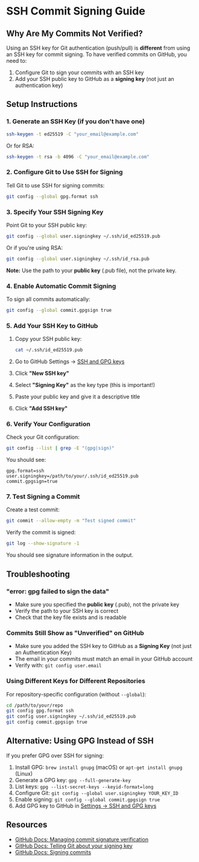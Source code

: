 # SSH Commit Signing Guide

## Why Are My Commits Not Verified?

Using an SSH key for Git authentication (push/pull) is **different** from using an SSH key for commit signing. To have verified commits on GitHub, you need to:

1. Configure Git to sign your commits with an SSH key
2. Add your SSH public key to GitHub as a **signing key** (not just an authentication key)

## Setup Instructions

### 1. Generate an SSH Key (if you don't have one)

```bash
ssh-keygen -t ed25519 -C "your_email@example.com"
```

Or for RSA:
```bash
ssh-keygen -t rsa -b 4096 -C "your_email@example.com"
```

### 2. Configure Git to Use SSH for Signing

Tell Git to use SSH for signing commits:

```bash
git config --global gpg.format ssh
```

### 3. Specify Your SSH Signing Key

Point Git to your SSH public key:

```bash
git config --global user.signingkey ~/.ssh/id_ed25519.pub
```

Or if you're using RSA:
```bash
git config --global user.signingkey ~/.ssh/id_rsa.pub
```

**Note:** Use the path to your **public key** (.pub file), not the private key.

### 4. Enable Automatic Commit Signing

To sign all commits automatically:

```bash
git config --global commit.gpgsign true
```

### 5. Add Your SSH Key to GitHub

1. Copy your SSH public key:
   ```bash
   cat ~/.ssh/id_ed25519.pub
   ```

2. Go to GitHub Settings → [SSH and GPG keys](https://github.com/settings/keys)

3. Click **"New SSH key"**

4. Select **"Signing Key"** as the key type (this is important!)

5. Paste your public key and give it a descriptive title

6. Click **"Add SSH key"**

### 6. Verify Your Configuration

Check your Git configuration:

```bash
git config --list | grep -E "(gpg|sign)"
```

You should see:
```
gpg.format=ssh
user.signingkey=/path/to/your/.ssh/id_ed25519.pub
commit.gpgsign=true
```

### 7. Test Signing a Commit

Create a test commit:

```bash
git commit --allow-empty -m "Test signed commit"
```

Verify the commit is signed:

```bash
git log --show-signature -1
```

You should see signature information in the output.

## Troubleshooting

### "error: gpg failed to sign the data"

- Make sure you specified the **public key** (.pub), not the private key
- Verify the path to your SSH key is correct
- Check that the key file exists and is readable

### Commits Still Show as "Unverified" on GitHub

- Make sure you added the SSH key to GitHub as a **Signing Key** (not just an Authentication Key)
- The email in your commits must match an email in your GitHub account
- Verify with: `git config user.email`

### Using Different Keys for Different Repositories

For repository-specific configuration (without `--global`):

```bash
cd /path/to/your/repo
git config gpg.format ssh
git config user.signingkey ~/.ssh/id_ed25519.pub
git config commit.gpgsign true
```

## Alternative: Using GPG Instead of SSH

If you prefer GPG over SSH for signing:

1. Install GPG: `brew install gnupg` (macOS) or `apt-get install gnupg` (Linux)
2. Generate a GPG key: `gpg --full-generate-key`
3. List keys: `gpg --list-secret-keys --keyid-format=long`
4. Configure Git: `git config --global user.signingkey YOUR_KEY_ID`
5. Enable signing: `git config --global commit.gpgsign true`
6. Add GPG key to GitHub in [Settings → SSH and GPG keys](https://github.com/settings/keys)

## Resources

- [GitHub Docs: Managing commit signature verification](https://docs.github.com/en/authentication/managing-commit-signature-verification)
- [GitHub Docs: Telling Git about your signing key](https://docs.github.com/en/authentication/managing-commit-signature-verification/telling-git-about-your-signing-key)
- [GitHub Docs: Signing commits](https://docs.github.com/en/authentication/managing-commit-signature-verification/signing-commits)
